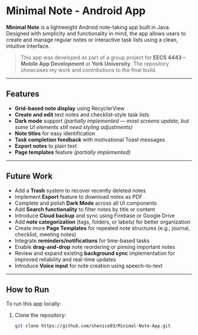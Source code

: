 # Minimal Note - Android App

**Minimal Note** is a lightweight Android note-taking app built in Java. Designed with simplicity and functionality in mind, the app allows users to create and manage regular notes or interactive task lists using a clean, intuitive interface.

> This app was developed as part of a group project for **EECS 4443 – Mobile App Development** at **York University**. The repository showcases my work and contributions to the final build.

---

## Features

- **Grid-based note display** using RecyclerView  
- **Create and edit** text notes and checklist-style task lists  
- **Dark mode** support *(partially implemented — most screens update, but some UI elements still need styling adjustments)*  
- **Note titles** for easy identification  
- **Task completion feedback** with motivational Toast messages  
- **Export notes** to plain text  
- **Page templates** feature *(partially implemented)*  

---

## Future Work

- Add a **Trash** system to recover recently deleted notes  
- Implement **Export** feature to download notes as PDF  
- Complete and polish **Dark Mode** across all UI components  
- Add **Search functionality** to filter notes by title or content  
- Introduce **Cloud backup** and sync using Firebase or Google Drive  
- Add **note categorization** (tags, folders, or labels) for better organization  
- Create more **Page Templates** for repeated note structures (e.g., journal, checklist, meeting notes)  
- Integrate **reminders/notifications** for time-based tasks  
- Enable **drag-and-drop** note reordering or pinning important notes  
- Review and expand existing **background sync** implementation for improved reliability and real-time updates  
- Introduce **Voice input** for note creation using speech-to-text  

---

## How to Run

To run this app locally:

1. Clone the repository:
   ```bash
   git clone https://github.com/shenice03/Minimal-Note-App.git
